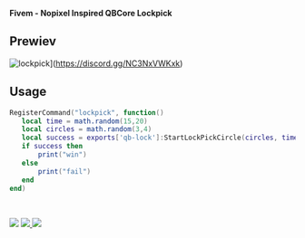 <b>Fivem - Nopixel Inspired QBCore Lockpick</b>

## Prewiev

![lockpick](https://github.com/c0denest/qb-lock/assets/143138850/235bea4b-7e83-4017-b1e5-929bda3d535e)](https://discord.gg/NC3NxVWKxk)

## Usage

 ```lua
RegisterCommand("lockpick", function()
	local time = math.random(15,20)
	local circles = math.random(3,4)
	local success = exports['qb-lock']:StartLockPickCircle(circles, time)
	if success then
		print("win")
	else
		print("fail")
	end
end)
```

<br>

<a href="https://discord.gg/NC3NxVWKxk" target="_blank"><img src="https://img.shields.io/badge/codenest-5865F2?style=for-the-badge&logo=discord&logoColor=white"/></a>
<a href="https://www.youtube.com/@CodeNestt" target="_blank"><img src="https://img.shields.io/badge/@CodeNestt-FF0000?style=for-the-badge&logo=youtube&logoColor=white"/> </a>
<a href="https://codenest.tebex.io" target="_blank"><img src="https://img.shields.io/badge/codenest.tebex.io-%5DE3E2?style=for-the-badge&logo=telegraph&logoColor=white"/></a>
